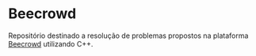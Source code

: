 # Beecrowd
Repositório destinado a resolução de problemas propostos na plataforma [Beecrowd](https://www.beecrowd.com.br/judge/en/login) utilizando C++.
